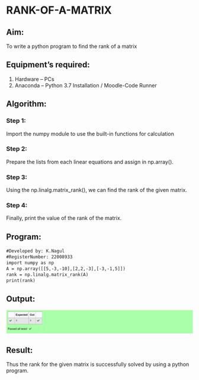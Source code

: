 # RANK-OF-A-MATRIX
## Aim:
To write a python program to find the rank of a matrix
## Equipment’s required:
1. 	Hardware – PCs
2. 	Anaconda – Python 3.7 Installation / Moodle-Code Runner
## Algorithm:
### Step 1: 
Import the numpy module to use the built-in functions for calculation
### Step 2: 
Prepare the lists from each linear equations and assign in np.array().
### Step 3: 
Using the np.linalg.matrix_rank(), we can find the rank of the given matrix.
### Step 4: 
Finally, print the value of the rank of the matrix.
## Program:
```#Program to find the rank of a matrix.
#Developed by: K.Nagul
#RegisterNumber: 22008933
import numpy as np
A = np.array([[5,-3,-10],[2,2,-3],[-3,-1,5]])
rank = np.linalg.matrix_rank(A)
print(rank)
```
## Output:
![outpu](/Screenshot%20from%202022-12-24%2020-38-37.png)
## Result:
Thus the rank for the given matrix is successfully solved by  using a python program.

